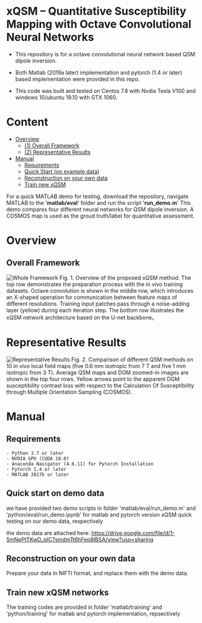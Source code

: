 # xQSM – Quantitative Susceptibility Mapping with Octave Convolutional Neural Networks

* This repository is for a octave convolutional neural network based QSM dipole inversion. 

- Both Matlab (2019a later) implementation and pytorch (1.4 or later) based implementation were provided in this repo. 

* This code was built and tested on Centos 7.8 with Nvdia Tesla V100 and windows 10/ubuntu 19.10 with GTX 1060. 

# Content
- [ Overview](#head1)
	- [(1) Overall Framework](#head2)
    - [(2) Representative Results](#head3)
- [ Manual](#head4)
	- [Requirements](#head5)
	- [Quick Start (on example data)](#head6)
	- [Reconstruction on your own data](#head7)
	- [Train new xQSM](#head8)

For a quick MATLAB demo for testing, download the repository, navigate MATLAB to the '**matlab/eval**' folder and run the script '**run_demo.m**'
This demo compares four different neural networks for QSM dipole inversion.
A COSMOS map is used as the groud truth/label for quantitative assessment.

# <span id="head1"> Overview </span>

## <span id="head2"> Overall Framework </span>

![Whole Framework](https://github.com/sunhongfu/deepMRI/blob/master/xQSM/Figs/xQSM_framework.png)
Fig. 1. Overview of the proposed xQSM method. The top row demonstrates the preparation process with the in vivo training datasets. Octave convolution is shown in the middle row, which introduces an X-shaped operation for communication between feature maps of different resolutions. Training input patches pass through a noise-adding layer (yellow) during each iteration step. The bottom row illustrates the xQSM network architecture based on the U-net backbone。 

# <span id="head2"> Representative Results </span>

![Representative Results](https://github.com/sunhongfu/deepMRI/blob/master/xQSM/Figs/Fig2.png)
Fig. 2. Comparison of different QSM methods on 10 in vivo local field maps (five 0.6 mm isotropic from 7 T and five 1 mm isotropic from 3 T). Average QSM maps and DGM zoomed-in images are shown in the top four rows. Yellow arrows point to the apparent DGM susceptibility contrast loss with respect to the Calculation Of Susceptibility through Multiple Orientation Sampling (COSMOS). 

# <span id="head4"> Manual </span>

## <span id="head5"> Requirements </span>

    - Python 3.7 or later  
    - NVDIA GPU (CUDA 10.0)  
    - Anaconda Navigator (4.6.11) for Pytorch Installation
    - Pytorch 1.4 or later
    - MATLAB 2017b or later 

## <span id="head6"> Quick start on demo data </span>
we have provided two demo scripts in folder 'matlab/eval/run_demo.m' and 'python/eval/run_demo.ipynb' for matlab and pytorch version xQSM quick testing on our demo data, respectively 

the demo data are attached here: https://drive.google.com/file/d/1-5mNePtTKwD_pIC7smdmTt6hFep8lBSA/view?usp=sharing 

## <span id="head7"> Reconstruction on your own data </span>
Prepare your data in NIFTI format, and replace them with the demo data. 

## <span id="head8"> Train new xQSM networks </span>

The training codes are provided in folder 'matlab/training' and 'python/training' for matlab and pytorch implementation, repsectively 